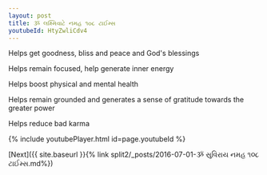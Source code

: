 ```yaml
---
layout: post
title: ૐ લક્ષ્મિવાટે નમહ ૧૦૮ ટાઈમ્સ
youtubeId: HtyZwliCdv4
---
```

 
 
Helps get goodness, bliss and peace and God's blessings
 
Helps remain focused, help generate inner energy 
 
Helps boost physical and mental health 
 
Helps remain grounded and generates a sense of gratitude towards the greater power 
 
Helps reduce bad karma
 
 
 
 


{% include youtubePlayer.html id=page.youtubeId %}
 
[Next]({{ site.baseurl }}{% link  split2/_posts/2016-07-01-ૐ સુવિરાય નમહ ૧૦૮ ટાઈમ્સ.md%})
 
